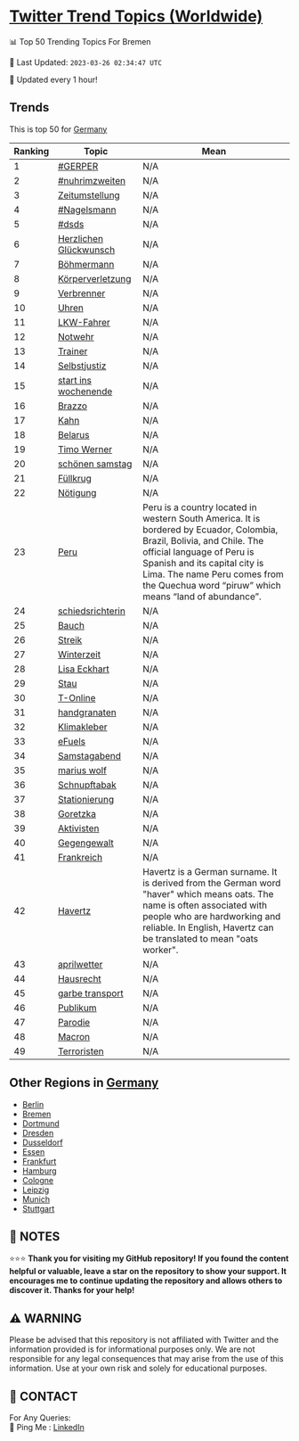 [Twitter Trend Topics (Worldwide)](https://github.com/ErcinDedeoglu/Twitter-Trend-Topics)
==========


📊 Top 50 Trending Topics For Bremen

📆 Last Updated: `2023-03-26 02:34:47 UTC`

🔧 Updated every 1 hour!


## Trends

This is top 50 for [Germany](</Germany>)

| Ranking | Topic | Mean |
| ------- | ------------ | ------------ |
| 1 | [#GERPER](http://twitter.com/search?q=%23GERPER) | N/A |
| 2 | [#nuhrimzweiten](http://twitter.com/search?q=%23nuhrimzweiten) | N/A |
| 3 | [Zeitumstellung](http://twitter.com/search?q=Zeitumstellung) | N/A |
| 4 | [#Nagelsmann](http://twitter.com/search?q=%23Nagelsmann) | N/A |
| 5 | [#dsds](http://twitter.com/search?q=%23dsds) | N/A |
| 6 | [Herzlichen Glückwunsch](http://twitter.com/search?q=Herzlichen+Gl%c3%bcckwunsch) | N/A |
| 7 | [Böhmermann](http://twitter.com/search?q=B%c3%b6hmermann) | N/A |
| 8 | [Körperverletzung](http://twitter.com/search?q=K%c3%b6rperverletzung) | N/A |
| 9 | [Verbrenner](http://twitter.com/search?q=Verbrenner) | N/A |
| 10 | [Uhren](http://twitter.com/search?q=Uhren) | N/A |
| 11 | [LKW-Fahrer](http://twitter.com/search?q=LKW-Fahrer) | N/A |
| 12 | [Notwehr](http://twitter.com/search?q=Notwehr) | N/A |
| 13 | [Trainer](http://twitter.com/search?q=Trainer) | N/A |
| 14 | [Selbstjustiz](http://twitter.com/search?q=Selbstjustiz) | N/A |
| 15 | [start ins wochenende](http://twitter.com/search?q=start+ins+wochenende) | N/A |
| 16 | [Brazzo](http://twitter.com/search?q=Brazzo) | N/A |
| 17 | [Kahn](http://twitter.com/search?q=Kahn) | N/A |
| 18 | [Belarus](http://twitter.com/search?q=Belarus) | N/A |
| 19 | [Timo Werner](http://twitter.com/search?q=Timo+Werner) | N/A |
| 20 | [schönen samstag](http://twitter.com/search?q=sch%c3%b6nen+samstag) | N/A |
| 21 | [Füllkrug](http://twitter.com/search?q=F%c3%bcllkrug) | N/A |
| 22 | [Nötigung](http://twitter.com/search?q=N%c3%b6tigung) | N/A |
| 23 | [Peru](http://twitter.com/search?q=Peru) | Peru is a country located in western South America. It is bordered by Ecuador, Colombia, Brazil, Bolivia, and Chile. The official language of Peru is Spanish and its capital city is Lima. The name Peru comes from the Quechua word “piruw” which means “land of abundance”. |
| 24 | [schiedsrichterin](http://twitter.com/search?q=schiedsrichterin) | N/A |
| 25 | [Bauch](http://twitter.com/search?q=Bauch) | N/A |
| 26 | [Streik](http://twitter.com/search?q=Streik) | N/A |
| 27 | [Winterzeit](http://twitter.com/search?q=Winterzeit) | N/A |
| 28 | [Lisa Eckhart](http://twitter.com/search?q=Lisa+Eckhart) | N/A |
| 29 | [Stau](http://twitter.com/search?q=Stau) | N/A |
| 30 | [T-Online](http://twitter.com/search?q=T-Online) | N/A |
| 31 | [handgranaten](http://twitter.com/search?q=handgranaten) | N/A |
| 32 | [Klimakleber](http://twitter.com/search?q=Klimakleber) | N/A |
| 33 | [eFuels](http://twitter.com/search?q=eFuels) | N/A |
| 34 | [Samstagabend](http://twitter.com/search?q=Samstagabend) | N/A |
| 35 | [marius wolf](http://twitter.com/search?q=marius+wolf) | N/A |
| 36 | [Schnupftabak](http://twitter.com/search?q=Schnupftabak) | N/A |
| 37 | [Stationierung](http://twitter.com/search?q=Stationierung) | N/A |
| 38 | [Goretzka](http://twitter.com/search?q=Goretzka) | N/A |
| 39 | [Aktivisten](http://twitter.com/search?q=Aktivisten) | N/A |
| 40 | [Gegengewalt](http://twitter.com/search?q=Gegengewalt) | N/A |
| 41 | [Frankreich](http://twitter.com/search?q=Frankreich) | N/A |
| 42 | [Havertz](http://twitter.com/search?q=Havertz) | Havertz is a German surname. It is derived from the German word "haver" which means oats. The name is often associated with people who are hardworking and reliable. In English, Havertz can be translated to mean "oats worker". |
| 43 | [aprilwetter](http://twitter.com/search?q=aprilwetter) | N/A |
| 44 | [Hausrecht](http://twitter.com/search?q=Hausrecht) | N/A |
| 45 | [garbe transport](http://twitter.com/search?q=garbe+transport) | N/A |
| 46 | [Publikum](http://twitter.com/search?q=Publikum) | N/A |
| 47 | [Parodie](http://twitter.com/search?q=Parodie) | N/A |
| 48 | [Macron](http://twitter.com/search?q=Macron) | N/A |
| 49 | [Terroristen](http://twitter.com/search?q=Terroristen) | N/A |



## Other Regions in [Germany](</Germany>)

* [Berlin](</Germany/Berlin.md>)
* [Bremen](</Germany/Bremen.md>)
* [Dortmund](</Germany/Dortmund.md>)
* [Dresden](</Germany/Dresden.md>)
* [Dusseldorf](</Germany/Dusseldorf.md>)
* [Essen](</Germany/Essen.md>)
* [Frankfurt](</Germany/Frankfurt.md>)
* [Hamburg](</Germany/Hamburg.md>)
* [Cologne](</Germany/Cologne.md>)
* [Leipzig](</Germany/Leipzig.md>)
* [Munich](</Germany/Munich.md>)
* [Stuttgart](</Germany/Stuttgart.md>)



## 📝 NOTES

⭐⭐⭐ **Thank you for visiting my GitHub repository! If you found the content helpful or valuable, leave a star on the repository to show your support. It encourages me to continue updating the repository and allows others to discover it. Thanks for your help!**


## ⚠️ WARNING

Please be advised that this repository is not affiliated with Twitter and the information provided is for informational purposes only. We are not responsible for any legal consequences that may arise from the use of this information. Use at your own risk and solely for educational purposes.


## 📨 CONTACT

 For Any Queries:  
            🏓 Ping Me : [LinkedIn](https://www.linkedin.com/in/ercindedeoglu/)
